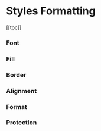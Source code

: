# Styles Formatting
[[toc]]

### Font

### Fill

### Border

### Alignment

### Format

### Protection
